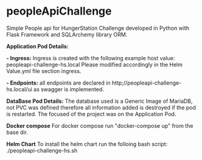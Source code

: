 # peopleApiChallenge
Simple People api for HungerStation Challenge developed in Python with Flask Framework and SQLArchemy library ORM.

**Application Pod Details:**

**- Ingress:**
Ingress is created with the following example host value: peopleapi-challenge-hs.local
Please modified accordingly in the Helm Value.yml file section ingress.

**- Endpoints:**
all endpoints are declared in http;//peopleapi-challenge-hs.local/ui as swagger is implemented.

**DataBase Pod Details:**
The database used is a Generic Image of MariaDB, not PVC was defined therefore all information added is destroyed if the pod is restarted. The focused of the project was on the Application Pod.

**Docker compose**
For docker compose run "docker-compose up" from the base dir.

**Helm Chart**
To install the helm chart run the folloing bash script: ./peopleapi-challenge-hs.sh
